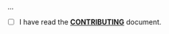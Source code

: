 <!--- Provide a general summary of your changes in the Title above -->

...

- [ ] I have read the **[CONTRIBUTING](https://github.com/owenvoke/alfred-shlink/blob/main/.github/CONTRIBUTING.md)** document.
